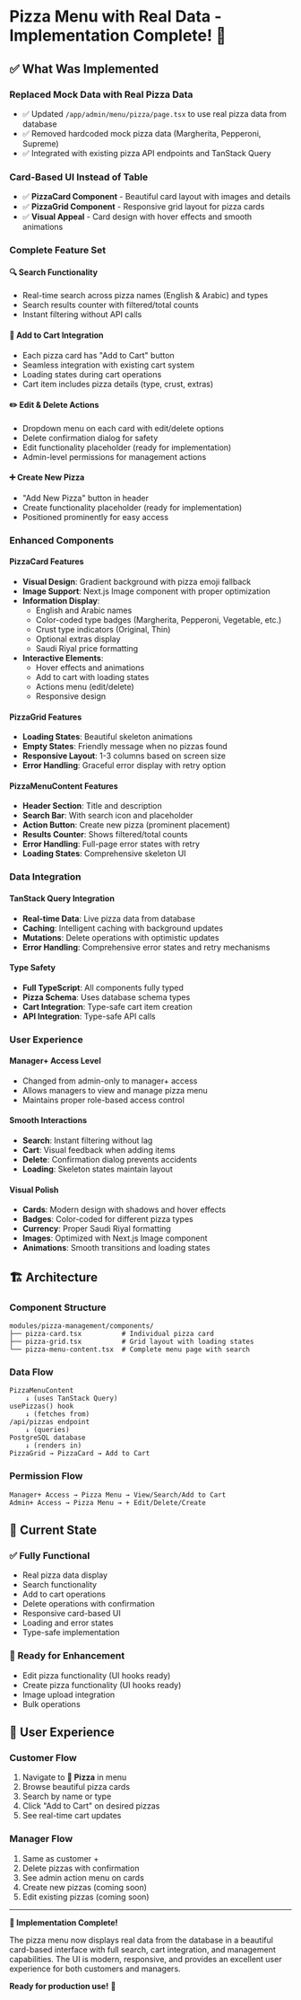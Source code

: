 # Pizza Menu with Real Data - Implementation Complete! 🍕

## ✅ What Was Implemented

### **Replaced Mock Data with Real Pizza Data**

- ✅ Updated `/app/admin/menu/pizza/page.tsx` to use real pizza data from database
- ✅ Removed hardcoded mock pizza data (Margherita, Pepperoni, Supreme)
- ✅ Integrated with existing pizza API endpoints and TanStack Query

### **Card-Based UI Instead of Table**

- ✅ **PizzaCard Component** - Beautiful card layout with images and details
- ✅ **PizzaGrid Component** - Responsive grid layout for pizza cards
- ✅ **Visual Appeal** - Card design with hover effects and smooth animations

### **Complete Feature Set**

#### **🔍 Search Functionality**

- Real-time search across pizza names (English & Arabic) and types
- Search results counter with filtered/total counts
- Instant filtering without API calls

#### **🛒 Add to Cart Integration**

- Each pizza card has "Add to Cart" button
- Seamless integration with existing cart system
- Loading states during cart operations
- Cart item includes pizza details (type, crust, extras)

#### **✏️ Edit & Delete Actions**

- Dropdown menu on each card with edit/delete options
- Delete confirmation dialog for safety
- Edit functionality placeholder (ready for implementation)
- Admin-level permissions for management actions

#### **➕ Create New Pizza**

- "Add New Pizza" button in header
- Create functionality placeholder (ready for implementation)
- Positioned prominently for easy access

### **Enhanced Components**

#### **PizzaCard Features**

- **Visual Design**: Gradient background with pizza emoji fallback
- **Image Support**: Next.js Image component with proper optimization
- **Information Display**:
  - English and Arabic names
  - Color-coded type badges (Margherita, Pepperoni, Vegetable, etc.)
  - Crust type indicators (Original, Thin)
  - Optional extras display
  - Saudi Riyal price formatting
- **Interactive Elements**:
  - Hover effects and animations
  - Add to cart with loading states
  - Actions menu (edit/delete)
  - Responsive design

#### **PizzaGrid Features**

- **Loading States**: Beautiful skeleton animations
- **Empty States**: Friendly message when no pizzas found
- **Responsive Layout**: 1-3 columns based on screen size
- **Error Handling**: Graceful error display with retry option

#### **PizzaMenuContent Features**

- **Header Section**: Title and description
- **Search Bar**: With search icon and placeholder
- **Action Button**: Create new pizza (prominent placement)
- **Results Counter**: Shows filtered/total counts
- **Error Handling**: Full-page error states with retry
- **Loading States**: Comprehensive skeleton UI

### **Data Integration**

#### **TanStack Query Integration**

- **Real-time Data**: Live pizza data from database
- **Caching**: Intelligent caching with background updates
- **Mutations**: Delete operations with optimistic updates
- **Error Handling**: Comprehensive error states and retry mechanisms

#### **Type Safety**

- **Full TypeScript**: All components fully typed
- **Pizza Schema**: Uses database schema types
- **Cart Integration**: Type-safe cart item creation
- **API Integration**: Type-safe API calls

### **User Experience**

#### **Manager+ Access Level**

- Changed from admin-only to manager+ access
- Allows managers to view and manage pizza menu
- Maintains proper role-based access control

#### **Smooth Interactions**

- **Search**: Instant filtering without lag
- **Cart**: Visual feedback when adding items
- **Delete**: Confirmation dialog prevents accidents
- **Loading**: Skeleton states maintain layout

#### **Visual Polish**

- **Cards**: Modern design with shadows and hover effects
- **Badges**: Color-coded for different pizza types
- **Currency**: Proper Saudi Riyal formatting
- **Images**: Optimized with Next.js Image component
- **Animations**: Smooth transitions and loading states

## 🏗️ Architecture

### **Component Structure**

```
modules/pizza-management/components/
├── pizza-card.tsx          # Individual pizza card
├── pizza-grid.tsx          # Grid layout with loading states
└── pizza-menu-content.tsx  # Complete menu page with search
```

### **Data Flow**

```
PizzaMenuContent
    ↓ (uses TanStack Query)
usePizzas() hook
    ↓ (fetches from)
/api/pizzas endpoint
    ↓ (queries)
PostgreSQL database
    ↓ (renders in)
PizzaGrid → PizzaCard → Add to Cart
```

### **Permission Flow**

```
Manager+ Access → Pizza Menu → View/Search/Add to Cart
Admin+ Access → Pizza Menu → + Edit/Delete/Create
```

## 🎯 Current State

### **✅ Fully Functional**

- Real pizza data display
- Search functionality
- Add to cart operations
- Delete operations with confirmation
- Responsive card-based UI
- Loading and error states
- Type-safe implementation

### **🔄 Ready for Enhancement**

- Edit pizza functionality (UI hooks ready)
- Create pizza functionality (UI hooks ready)
- Image upload integration
- Bulk operations

## 🚀 User Experience

### **Customer Flow**

1. Navigate to **🍕 Pizza** in menu
2. Browse beautiful pizza cards
3. Search by name or type
4. Click "Add to Cart" on desired pizzas
5. See real-time cart updates

### **Manager Flow**

1. Same as customer +
2. Delete pizzas with confirmation
3. See admin action menu on cards
4. Create new pizzas (coming soon)
5. Edit existing pizzas (coming soon)

---

**🎉 Implementation Complete!**

The pizza menu now displays real data from the database in a beautiful card-based interface with full search, cart integration, and management capabilities. The UI is modern, responsive, and provides an excellent user experience for both customers and managers.

**Ready for production use!** 🚀
